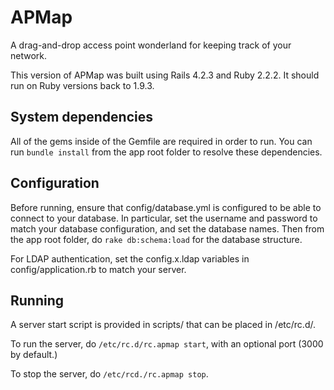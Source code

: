 # APMap

A drag-and-drop access point wonderland for keeping track of your network.

This version of APMap was built using Rails 4.2.3 and Ruby 2.2.2. It should run on Ruby versions back to 1.9.3.

## System dependencies

All of the gems inside of the Gemfile are required in order to run. You can run `bundle install` from the app root folder to resolve these dependencies.

## Configuration

Before running, ensure that config/database.yml is configured to be able to connect to your database. In particular, set the username and password to match your database configuration, and set the database names. Then from the app root folder, do `rake db:schema:load` for the database structure.

For LDAP authentication, set the config.x.ldap variables in config/application.rb to match your server.

## Running

A server start script is provided in scripts/ that can be placed in /etc/rc.d/.

To run the server, do `/etc/rc.d/rc.apmap start`, with an optional port (3000 by default.)

To stop the server, do `/etc/rcd./rc.apmap stop`.